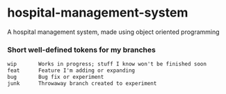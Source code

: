 # hospital-management-system
A hospital management system, made using object oriented programming

### **Short well-defined tokens for my branches**

```markdown
wip       Works in progress; stuff I know won't be finished soon
feat      Feature I'm adding or expanding
bug       Bug fix or experiment
junk      Throwaway branch created to experiment
```
